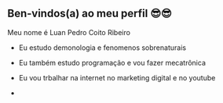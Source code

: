 ## Ben-vindos(a) ao meu perfil 😎😎
Meu nome é Luan Pedro Coito Ribeiro
 
- Eu estudo demonologia e fenomenos sobrenaturais

- Eu também estudo programação e vou fazer mecatrônica

- Eu vou trbalhar na internet no marketing digital e no youtube

- 
